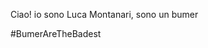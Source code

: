 Ciao! io sono Luca Montanari, sono un bumer 


































































































































































































































































































































































































































































































































































































































































































































































































































































































































































































































































































































































































































































































































































































































































































































































#BumerAreTheBadest